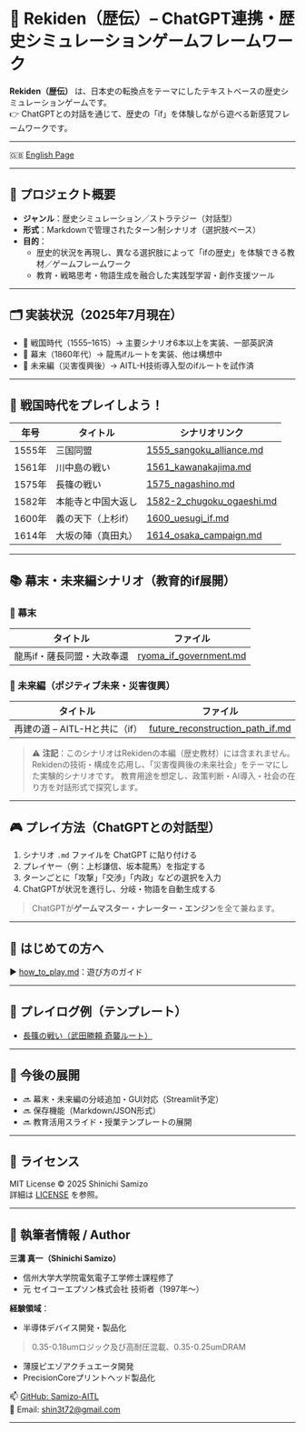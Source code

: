 # 🏯 Rekiden（歴伝）– ChatGPT連携・歴史シミュレーションゲームフレームワーク

**Rekiden（歴伝）** は、日本史の転換点をテーマにしたテキストベースの歴史シミュレーションゲームです。  
👉 ChatGPTとの対話を通じて、歴史の「if」を体験しながら遊べる新感覚フレームワークです。

---

🇬🇧 [English Page](https://samizo-aitl.github.io/Rekiden/README_en) 

---

## 🎯 プロジェクト概要

- **ジャンル**：歴史シミュレーション／ストラテジー（対話型）
- **形式**：Markdownで管理されたターン制シナリオ（選択肢ベース）
- **目的**：
  - 歴史的状況を再現し、異なる選択肢によって「ifの歴史」を体験できる教材／ゲームフレームワーク
  - 教育・戦略思考・物語生成を融合した実践型学習・創作支援ツール

---

## 🗂 実装状況（2025年7月現在）

- 🏯 戦国時代（1555–1615）→ 主要シナリオ6本以上を実装、一部英訳済
- 🎌 幕末（1860年代）→ 龍馬ifルートを実装、他は構想中
- 🔮 未来編（災害復興後）→ AITL-H技術導入型のifルートを試作済

---

## 🧭 戦国時代をプレイしよう！

| 年号 | タイトル | シナリオリンク |
|----------|--------------------------|------------------------------------------------------------------|
| 1555年 | 三国同盟 | [1555_sangoku_alliance.md](./sengoku/periods/1555_sangoku_alliance.md) |
| 1561年 | 川中島の戦い | [1561_kawanakajima.md](./sengoku/periods/1561_kawanakajima.md) |
| 1575年 | 長篠の戦い | [1575_nagashino.md](./sengoku/periods/1575_nagashino.md) |
| 1582年 | 本能寺と中国大返し | [1582-2_chugoku_ogaeshi.md](./sengoku/periods/1582-2_chugoku_ogaeshi.md) |
| 1600年 | 義の天下（上杉if） | [1600_uesugi_if.md](./sengoku/periods/1600_uesugi_if.md) |
| 1614年 | 大坂の陣（真田丸） | [1614_osaka_campaign.md](./sengoku/periods/1614_osaka_campaign.md) |

---

## 📚 幕末・未来編シナリオ（教育的if展開）

### 🎌 幕末
| タイトル | ファイル |
|-----------------------------|------------------------------------------------------------|
| 龍馬if・薩長同盟・大政奉還 | [ryoma_if_government.md](./bakumatsu/ryoma_if_government.md) |

### 🔮 未来編（ポジティブ未来・災害復興）
| タイトル | ファイル |
|--------------------------------|---------------------------------------------------------------|
| 再建の道 – AITL-Hと共に（if） | [future_reconstruction_path_if.md](./future/future_reconstruction_path_if.md) |
> ⚠️ **注記**：このシナリオはRekidenの本編（歴史教材）には含まれません。
> Rekidenの技術・構成を応用し、「災害復興後の未来社会」をテーマにした実験的シナリオです。
> 教育用途を想定し、政策判断・AI導入・社会の在り方を対話形式で探究します。

---

## 🎮 プレイ方法（ChatGPTとの対話型）

1. シナリオ `.md` ファイルを ChatGPT に貼り付ける
2. プレイヤー（例：上杉謙信、坂本龍馬）を指定する
3. ターンごとに「攻撃」「交渉」「内政」などの選択を入力
4. ChatGPTが状況を進行し、分岐・物語を自動生成する

> ChatGPTが**ゲームマスター・ナレーター・エンジン**を全て兼ねます。

---

## 📘 はじめての方へ

▶︎ [how_to_play.md](./docs/how_to_play.md)：遊び方のガイド

---

## 🧪 プレイログ例（テンプレート）

- [長篠の戦い（武田勝頼 奇襲ルート）](./templates/1575_katsuyori_if_user001.md) 

---

## 🚀 今後の展開

- 🔜 幕末・未来編の分岐追加・GUI対応（Streamlit予定）
- 🔜 保存機能（Markdown/JSON形式）
- 🔜 教育活用スライド・授業テンプレートの展開

---

## 📜 ライセンス

MIT License © 2025 Shinichi Samizo  
詳細は [LICENSE](./LICENSE) を参照。

---

## 👤 執筆者情報 / Author

**三溝 真一（Shinichi Samizo）**  
- 信州大学大学院電気電子工学修士課程修了
- 元 セイコーエプソン株式会社 技術者（1997年〜）  

**経験領域**：
- 半導体デバイス開発・製品化
> 0.35-0.18umロジック及び高耐圧混載、0.35-0.25umDRAM
- 薄膜ピエゾアクチュエータ開発
- PrecisionCoreプリントヘッド製品化

📫 [GitHub: Samizo-AITL](https://github.com/Samizo-AITL)  
📩 Email: [shin3t72@gmail.com](mailto:shin3t72@gmail.com)

---
